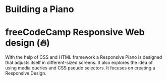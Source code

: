 # Building a Piano

# freeCodeCamp Responsive Web design (🔥)

With the help of CSS and HTML framework a Responsive Piano is designed that adjusts itself in different-sized screens. It also explores the idea of using media queries and CSS pseudo selectors. It focuses on creating a Responsive Design.
